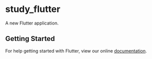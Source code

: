 # study_flutter

A new Flutter application.

## Getting Started

For help getting started with Flutter, view our online
[documentation](https://flutter.io/).
